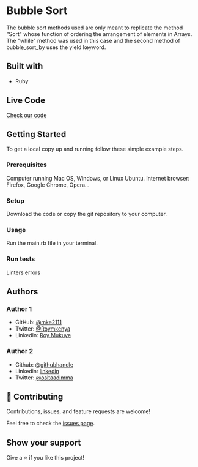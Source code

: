 # Bubble Sort

The bubble sort methods used are only meant to replicate the method "Sort" whose function of ordering the arrangement of elements in Arrays.
The "while" method was used in this case and the second method of bubble_sort_by uses the yield keyword.

## Built with

- Ruby

## Live Code

[Check our code](https://repl.it/repls/AgileBrightIntegers)

## Getting Started

To get a local copy up and running follow these simple example steps.

### Prerequisites

Computer running Mac OS, Windows, or Linux Ubuntu.
Internet browser: Firefox, Google Chrome, Opera...

### Setup

Download the code or copy the git repository to your computer.

### Usage

Run the main.rb file in your terminal.

### Run tests

Linters errors

## Authors

### Author 1

- GitHub: [@mke2111](https://github.com/mke2111)
- Twitter: [@Roymkenya](https://twitter.com/Roymkenya)
- LinkedIn: [Roy Mukuye](https://www.linkedin.com/in/roy-mukuye-42b07b1b4)

### Author 2

- Github: [@githubhandle](https://github.com/ositaadimma)
- Linkedin: [linkedin](https://www.linkedin.com/in/ositaadimma-ezugwu-020243132/)
- Twitter: [@ositaadimma](https://twitter.com/ositaadimma)

## 🤝 Contributing

Contributions, issues, and feature requests are welcome!

Feel free to check the [issues page](https://github.com/mke2111/bubble_sort/issues).

## Show your support

Give a ⭐️ if you like this project!

